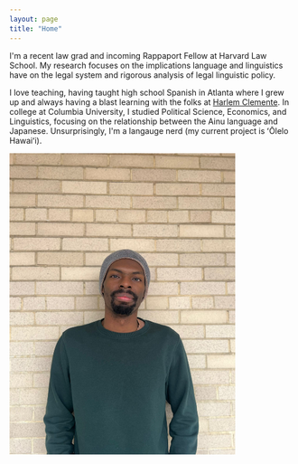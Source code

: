 ```yaml
---
layout: page
title: "Home"
---
```



I'm a recent law grad and incoming Rappaport Fellow at Harvard Law School. My research focuses on the implications language and linguistics have on the legal system and rigorous analysis of legal linguistic policy.

I love teaching, having taught high school Spanish in Atlanta where I grew up and always having a blast learning with the folks at [Harlem Clemente](https://harlemclemente.org/). In college at Columbia University, I studied Political Science, Economics, and Linguistics, focusing on the relationship between the Ainu language and Japanese. Unsurprisingly, I'm a langauge nerd (my current project is ʻŌlelo Hawaiʻi).

<img src="assets/images/Headshot.jpg" alt="Headshot" width="400">
